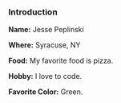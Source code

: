 ### Introduction

**Name:** Jesse Peplinski

**Where:** Syracuse, NY

**Food:** My favorite food is pizza.

**Hobby:** I love to code.

**Favorite Color:** Green.
